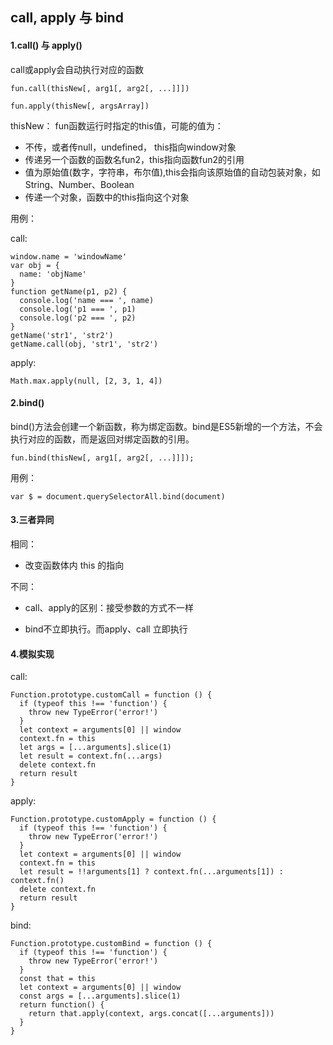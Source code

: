 ## call, apply 与 bind

#### 1.call() 与 apply()

call或apply会自动执行对应的函数

```
fun.call(thisNew[, arg1[, arg2[, ...]]])
```

```
fun.apply(thisNew[, argsArray])
```

thisNew： fun函数运行时指定的this值，可能的值为：

- 不传，或者传null，undefined， this指向window对象
- 传递另一个函数的函数名fun2，this指向函数fun2的引用
- 值为原始值(数字，字符串，布尔值),this会指向该原始值的自动包装对象，如 String、Number、Boolean
- 传递一个对象，函数中的this指向这个对象

用例：

call:

```
window.name = 'windowName'
var obj = {
  name: 'objName'
}
function getName(p1, p2) {
  console.log('name === ', name)
  console.log('p1 === ', p1)
  console.log('p2 === ', p2)
}
getName('str1', 'str2')
getName.call(obj, 'str1', 'str2')
```

apply:

```
Math.max.apply(null, [2, 3, 1, 4])
```

#### 2.bind()

bind()方法会创建一个新函数，称为绑定函数。bind是ES5新增的一个方法，不会执行对应的函数，而是返回对绑定函数的引用。

```
fun.bind(thisNew[, arg1[, arg2[, ...]]]);
```

用例：

```
var $ = document.querySelectorAll.bind(document)
```

#### 3.三者异同

相同：

- 改变函数体内 this 的指向

不同：

- call、apply的区别：接受参数的方式不一样

- bind不立即执行。而apply、call 立即执行

#### 4.模拟实现

call:

```
Function.prototype.customCall = function () {
  if (typeof this !== 'function') {
    throw new TypeError('error!')
  }
  let context = arguments[0] || window
  context.fn = this
  let args = [...arguments].slice(1)
  let result = context.fn(...args)
  delete context.fn
  return result
}
```

apply:

```
Function.prototype.customApply = function () {
  if (typeof this !== 'function') {
    throw new TypeError('error!')
  }
  let context = arguments[0] || window
  context.fn = this
  let result = !!arguments[1] ? context.fn(...arguments[1]) : context.fn()
  delete context.fn
  return result
}
```

bind:

```
Function.prototype.customBind = function () {
  if (typeof this !== 'function') {
    throw new TypeError('error!')
  }
  const that = this
  let context = arguments[0] || window
  const args = [...arguments].slice(1)
  return function() {
    return that.apply(context, args.concat([...arguments]))
  }
}
```
